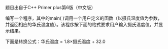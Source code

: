 题目出自于C++ Primer plus第6版（中文版）

编写一个程序，其中的main( )调用一个用户定义的函数（以摄氏温度值为参数，并返回相应的华氏温度值）。该程序按下面的格式要求用户输入摄氏温度值，并显示结果。

下面是转换公式：华氏温度 = 1.8×摄氏温度 + 32.0